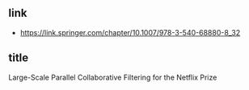 ## link

- https://link.springer.com/chapter/10.1007/978-3-540-68880-8_32

## title

Large-Scale Parallel Collaborative Filtering for the Netflix Prize

